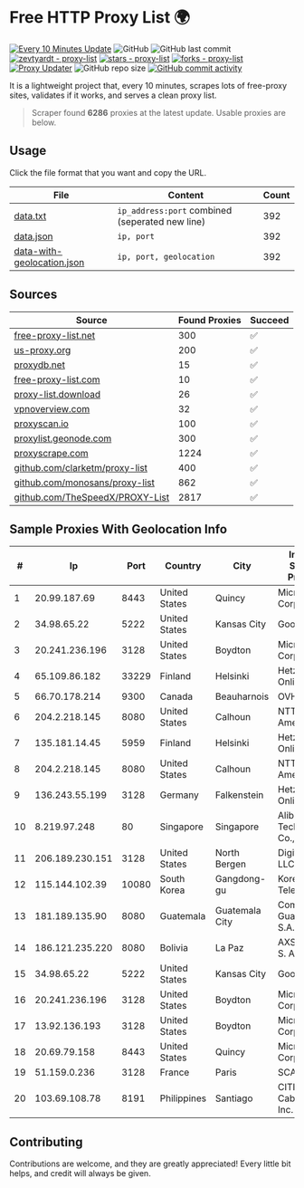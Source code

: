 
# Free HTTP Proxy List 🌍

[![Every 10 Minutes Update](https://github.com/mertguvencli/http-proxy-list/actions/workflows/main.yml/badge.svg?branch=main)](https://github.com/mertguvencli/http-proxy-list/actions/workflows/main.yml)
![GitHub](https://img.shields.io/github/license/mertguvencli/http-proxy-list)
![GitHub last commit](https://img.shields.io/github/last-commit/mertguvencli/http-proxy-list)
[![zevtyardt - proxy-list](https://img.shields.io/static/v1?label=zevtyardt&message=proxy-list&color=blue&logo=github)](https://github.com/zevtyardt/proxy-list "Go to GitHub repo")
[![stars - proxy-list](https://img.shields.io/github/stars/zevtyardt/proxy-list?style=social)](https://github.com/zevtyardt/proxy-list)
[![forks - proxy-list](https://img.shields.io/github/forks/zevtyardt/proxy-list?style=social)](https://github.com/zevtyardt/proxy-list)
[![Proxy Updater](https://github.com/zevtyardt/proxy-list/workflows/Proxy%20Updater/badge.svg)](https://github.com/zevtyardt/proxy-list/actions?query=workflow:"Proxy+Updater")
![GitHub repo size](https://img.shields.io/github/repo-size/zevtyardt/proxy-list)
[![GitHub commit activity](https://img.shields.io/github/commit-activity/m/zevtyardt/proxy-list?logo=commits)](https://github.com/zevtyardt/proxy-list/commits/main)

It is a lightweight project that, every 10 minutes, scrapes lots of free-proxy sites, validates if it works, and serves a clean proxy list.

> Scraper found **6286** proxies at the latest update. Usable proxies are below.

## Usage

Click the file format that you want and copy the URL.

|File|Content|Count|
|----|-------|-----|
|[data.txt](https://raw.githubusercontent.com/mertguvencli/http-proxy-list/main/proxy-list/data.txt)|`ip_address:port` combined (seperated new line)|392|
|[data.json](https://raw.githubusercontent.com/mertguvencli/http-proxy-list/main/proxy-list/data.json)|`ip, port`|392|
|[data-with-geolocation.json](https://raw.githubusercontent.com/mertguvencli/http-proxy-list/main/proxy-list/data-with-geolocation.json)|`ip, port, geolocation`|392|

## Sources

|Source|Found Proxies|Succeed|
|------|-------------|-------|
|[free-proxy-list.net](https://free-proxy-list.net)|300|✅|
|[us-proxy.org](https://www.us-proxy.org)|200|✅|
|[proxydb.net](http://proxydb.net)|15|✅|
|[free-proxy-list.com](https://free-proxy-list.com/?page=&port=&type%5B%5D=http&type%5B%5D=https&up_time=0&search=Search)|10|✅|
|[proxy-list.download](https://www.proxy-list.download/HTTP)|26|✅|
|[vpnoverview.com](https://vpnoverview.com/privacy/anonymous-browsing/free-proxy-servers)|32|✅|
|[proxyscan.io](https://www.proxyscan.io)|100|✅|
|[proxylist.geonode.com](https://proxylist.geonode.com/api/proxy-list?limit=300&page=1&sort_by=lastChecked&sort_type=desc&protocols=http,https)|300|✅|
|[proxyscrape.com](https://api.proxyscrape.com/v2/?request=displayproxies&protocol=http&timeout=10000&country=all&ssl=all&anonymity=all)|1224|✅|
|[github.com/clarketm/proxy-list](https://raw.githubusercontent.com/clarketm/proxy-list/master/proxy-list-raw.txt)|400|✅|
|[github.com/monosans/proxy-list](https://raw.githubusercontent.com/monosans/proxy-list/main/proxies/http.txt)|862|✅|
|[github.com/TheSpeedX/PROXY-List](https://raw.githubusercontent.com/TheSpeedX/PROXY-List/master/http.txt)|2817|✅|


## Sample Proxies With Geolocation Info

|#|Ip|Port|Country|City|Internet Service Provider|
|-|--|----|-------|----|-------------------------|
|1|20.99.187.69|8443|United States|Quincy|Microsoft Corporation|
|2|34.98.65.22|5222|United States|Kansas City|Google LLC|
|3|20.241.236.196|3128|United States|Boydton|Microsoft Corporation|
|4|65.109.86.182|33229|Finland|Helsinki|Hetzner Online GmbH|
|5|66.70.178.214|9300|Canada|Beauharnois|OVH SAS|
|6|204.2.218.145|8080|United States|Calhoun|NTT America, Inc.|
|7|135.181.14.45|5959|Finland|Helsinki|Hetzner Online GmbH|
|8|204.2.218.145|8080|United States|Calhoun|NTT America, Inc.|
|9|136.243.55.199|3128|Germany|Falkenstein|Hetzner Online GmbH|
|10|8.219.97.248|80|Singapore|Singapore|Alibaba (US) Technology Co., Ltd.|
|11|206.189.230.151|3128|United States|North Bergen|DigitalOcean, LLC|
|12|115.144.102.39|10080|South Korea|Gangdong-gu|Korea Telecom|
|13|181.189.135.90|8080|Guatemala|Guatemala City|Comcel Guatemala S.A.|
|14|186.121.235.220|8080|Bolivia|La Paz|AXS Bolivia S. A.|
|15|34.98.65.22|5222|United States|Kansas City|Google LLC|
|16|20.241.236.196|3128|United States|Boydton|Microsoft Corporation|
|17|13.92.136.193|3128|United States|Boydton|Microsoft Corporation|
|18|20.69.79.158|8443|United States|Quincy|Microsoft Corporation|
|19|51.159.0.236|3128|France|Paris|SCALEWAY|
|20|103.69.108.78|8191|Philippines|Santiago|CITI Cableworld Inc.|



## Contributing

Contributions are welcome, and they are greatly appreciated! Every
little bit helps, and credit will always be given.

